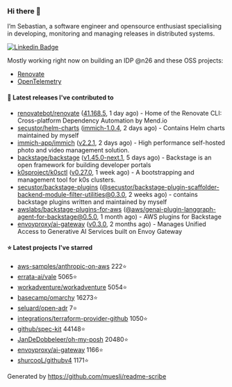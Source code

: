 ### Hi there 👋

I’m Sebastian, a software engineer and opensource enthusiast specialising in developing, monitoring and managing releases in distributed systems.    

[![Linkedin Badge](https://img.shields.io/badge/-LinkedIn-blue?style=flat&logo=Linkedin&logoColor=white&link=https://www.linkedin.com/in/sebastian-poxhofer/)](https://www.linkedin.com/in/sebastian-poxhofer/)

Mostly working right now on building an IDP @n26 and these OSS projects:
- [Renovate](https://github.com/renovatebot/renovate)
- [OpenTelemetry](https://github.com/open-telemetry)



#### 🚀 Latest releases I've contributed to

- [renovatebot/renovate](https://github.com/renovatebot/renovate) ([41.168.5](https://github.com/renovatebot/renovate/releases/tag/41.168.5), 1 day ago) - Home of the Renovate CLI: Cross-platform Dependency Automation by Mend.io
- [secustor/helm-charts](https://github.com/secustor/helm-charts) ([immich-1.0.4](https://github.com/secustor/helm-charts/releases/tag/immich-1.0.4), 2 days ago) - Contains Helm charts maintained by myself
- [immich-app/immich](https://github.com/immich-app/immich) ([v2.2.1](https://github.com/immich-app/immich/releases/tag/v2.2.1), 2 days ago) - High performance self-hosted photo and video management solution.
- [backstage/backstage](https://github.com/backstage/backstage) ([v1.45.0-next.1](https://github.com/backstage/backstage/releases/tag/v1.45.0-next.1), 5 days ago) - Backstage is an open framework for building developer portals
- [k0sproject/k0sctl](https://github.com/k0sproject/k0sctl) ([v0.27.0](https://github.com/k0sproject/k0sctl/releases/tag/v0.27.0), 1 week ago) - A bootstrapping and management tool for k0s clusters.
- [secustor/backstage-plugins](https://github.com/secustor/backstage-plugins) ([@secustor/backstage-plugin-scaffolder-backend-module-filter-utilities@0.3.0](https://github.com/secustor/backstage-plugins/releases/tag/%40secustor/backstage-plugin-scaffolder-backend-module-filter-utilities%400.3.0), 2 weeks ago) - contains backstage plugins written and maintained by myself
- [awslabs/backstage-plugins-for-aws](https://github.com/awslabs/backstage-plugins-for-aws) ([@aws/genai-plugin-langgraph-agent-for-backstage@0.5.0](https://github.com/awslabs/backstage-plugins-for-aws/releases/tag/%40aws/genai-plugin-langgraph-agent-for-backstage%400.5.0), 1 month ago) - AWS plugins for Backstage
- [envoyproxy/ai-gateway](https://github.com/envoyproxy/ai-gateway) ([v0.3.0](https://github.com/envoyproxy/ai-gateway/releases/tag/v0.3.0), 2 months ago) - Manages Unified Access to Generative AI Services built on Envoy Gateway

#### ⭐ Latest projects I've starred

- [aws-samples/anthropic-on-aws](https://github.com/aws-samples/anthropic-on-aws) 222⭐
- [errata-ai/vale](https://github.com/errata-ai/vale) 5065⭐
- [workadventure/workadventure](https://github.com/workadventure/workadventure) 5054⭐
- [basecamp/omarchy](https://github.com/basecamp/omarchy) 16273⭐
- [seluard/open-adr](https://github.com/seluard/open-adr) 7⭐
- [integrations/terraform-provider-github](https://github.com/integrations/terraform-provider-github) 1050⭐
- [github/spec-kit](https://github.com/github/spec-kit) 44148⭐
- [JanDeDobbeleer/oh-my-posh](https://github.com/JanDeDobbeleer/oh-my-posh) 20480⭐
- [envoyproxy/ai-gateway](https://github.com/envoyproxy/ai-gateway) 1166⭐
- [shurcooL/githubv4](https://github.com/shurcooL/githubv4) 1171⭐



Generated by https://github.com/muesli/readme-scribe
